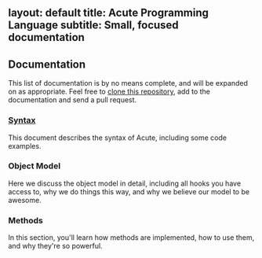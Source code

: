 layout: default
title: Acute Programming Language
subtitle: Small, focused documentation
---
## Documentation

This list of documentation is by no means complete, and will be expanded on as appropriate. Feel free to [clone this repository](https://github.com/acutelanguage/acutelanguage.github.com),
add to the documentation and send a pull request.

### [Syntax](/docs/syntax.html)

This document describes the syntax of Acute, including some code examples.

### Object Model

Here we discuss the object model in detail, including all hooks you have access to, why we do things this way, and why we believe our model to be awesome.

### Methods

In this section, you'll learn how methods are implemented, how to use them, and why they're so powerful.

